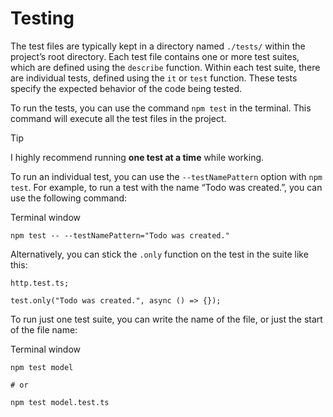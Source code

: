 # Testing

The test files are typically kept in a directory named `./tests/` within the project’s root directory. Each test file contains one or more test suites, which are defined using the `describe` function. Within each test suite, there are individual tests, defined using the `it` or `test` function. These tests specify the expected behavior of the code being tested.

To run the tests, you can use the command `npm test` in the terminal. This command will execute all the test files in the project.

> [!TIP]
>
> I highly recommend running **one test at a time** while working.

To run an individual test, you can use the `--testNamePattern` option with `npm test`. For example, to run a test with the name “Todo was created.”, you can use the following command:

Terminal window

```
npm test -- --testNamePattern="Todo was created."
```

Alternatively, you can stick the `.only` function on the test in the suite like this:

```
http.test.ts;

test.only("Todo was created.", async () => {});
```

To run just one test suite, you can write the name of the file, or just the start of the file name:

Terminal window

```
npm test model

# or

npm test model.test.ts
```